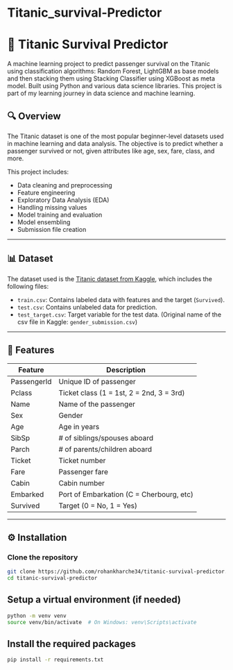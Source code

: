 # Titanic_survival-Predictor
# 🚢 Titanic Survival Predictor

A machine learning project to predict passenger survival on the Titanic using classification algorithms: Random Forest, LightGBM as base models and then stacking them using Stacking Classifier using XGBoost as meta model. Built using Python and various data science libraries. This project is part of my learning journey in data science and machine learning.

## 🔍 Overview

The Titanic dataset is one of the most popular beginner-level datasets used in machine learning and data analysis. The objective is to predict whether a passenger survived or not, given attributes like age, sex, fare, class, and more.

This project includes:
- Data cleaning and preprocessing
- Feature engineering
- Exploratory Data Analysis (EDA)
- Handling missing values
- Model training and evaluation
- Model ensembling
- Submission file creation

---

## 📊 Dataset

The dataset used is the [Titanic dataset from Kaggle](https://www.kaggle.com/c/titanic/data), which includes the following files:

- `train.csv`: Contains labeled data with features and the target (`Survived`).
- `test.csv`: Contains unlabeled data for prediction.
- `test_target.csv`: Target variable for the test data. (Original name of the csv file in Kaggle: `gender_submission.csv`)

---

## 🧾 Features

| Feature        | Description                              |
|----------------|------------------------------------------|
| PassengerId    | Unique ID of passenger                   |
| Pclass         | Ticket class (1 = 1st, 2 = 2nd, 3 = 3rd) |
| Name           | Name of the passenger                    |
| Sex            | Gender                                   |
| Age            | Age in years                             |
| SibSp          | # of siblings/spouses aboard             |
| Parch          | # of parents/children aboard             |
| Ticket         | Ticket number                            |
| Fare           | Passenger fare                           |
| Cabin          | Cabin number                             |
| Embarked       | Port of Embarkation (C = Cherbourg, etc) |
| Survived       | Target (0 = No, 1 = Yes)                 |

---

## ⚙️ Installation

### Clone the repository

```bash
git clone https://github.com/rohankharche34/titanic-survival-predictor.git
cd titanic-survival-predictor
```

## Setup a virtual environment (if needed)

```bash
python -m venv venv
source venv/bin/activate  # On Windows: venv\Scripts\activate
```

## Install the required packages
```bash
pip install -r requirements.txt
```

